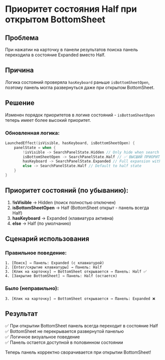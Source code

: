 # Приоритет состояния Half при открытом BottomSheet

## Проблема
При нажатии на карточку в панели результатов поиска панель переходила в состояние Expanded вместо Half.

## Причина
Логика состояний проверяла `hasKeyboard` раньше `isBottomSheetOpen`, поэтому панель могла развернуться даже при открытом BottomSheet.

## Решение
Изменен порядок приоритетов в логике состояний - `isBottomSheetOpen` теперь имеет более высокий приоритет.

### Обновленная логика:
```kotlin
LaunchedEffect(isVisible, hasKeyboard, isBottomSheetOpen) {
    panelState = when {
        !isVisible -> SearchPanelState.Hidden // Only hide when search is completely dismissed
        isBottomSheetOpen -> SearchPanelState.Half // ✅ ВЫСШИЙ ПРИОРИТЕТ - всегда Half при BottomSheet
        hasKeyboard -> SearchPanelState.Expanded // Full expansion with keyboard
        else -> SearchPanelState.Half // Default to half state
    }
}
```

## Приоритет состояний (по убыванию):
1. **!isVisible** → Hidden (поиск полностью отключен)
2. **isBottomSheetOpen** → Half (BottomSheet открыт - панель всегда Half)
3. **hasKeyboard** → Expanded (клавиатура активна)
4. **else** → Half (по умолчанию)

## Сценарий использования

### Правильное поведение:
```
1. [Поиск] → Панель: Expanded (с клавиатурой)
2. [Enter/скрытие клавиатуры] → Панель: Half
3. [Клик на карточку] → BottomSheet открывается → Панель: Half ✅
4. [Закрытие BottomSheet] → Панель: Half (остается)
```

### Было (неправильно):
```
3. [Клик на карточку] → BottomSheet открывается → Панель: Expanded ❌
```

## Результат
✅ При открытии BottomSheet панель всегда переходит в состояние Half  
✅ BottomSheet не перекрывается развернутой панелью  
✅ Логичное визуальное поведение  
✅ Панель остается доступной в половинном состоянии  

Теперь панель корректно сворачивается при открытии BottomSheet!
